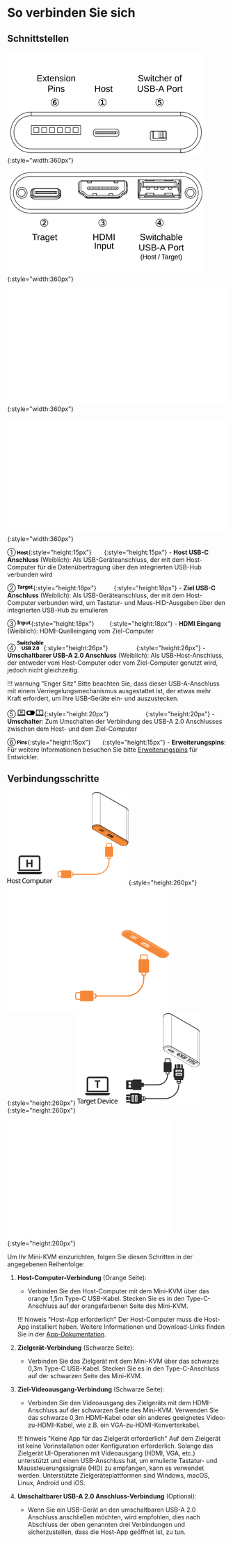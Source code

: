 # So verbinden Sie sich

## Schnittstellen

![host-side](images/product/host-htc.svg#only-light){:style="width:360px"}

![target-side](images/product/target-htc.svg#only-light){:style="width:360px"}

![host-side](images/product/host-htc_1.svg#only-dark){:style="width:360px"}

![target-side](images/product/target-htc_1.svg#only-dark){:style="width:360px"}

① ![Type-C zu Host](images/shell-icons/host.svg#only-light){:style="height:15px"} ![Type-C zu Host](images/shell-icons/host_1.svg#only-dark){:style="height:15px"} - **Host USB-C Anschluss** (Weiblich): Als USB-Geräteanschluss, der mit dem Host-Computer für die Datenübertragung über den integrierten USB-Hub verbunden wird

② ![Type-C zu Ziel](images/shell-icons/target.svg#only-light){:style="height:18px"} ![Type-C zu Ziel](images/shell-icons/target_1.svg#only-dark){:style="height:18px"} - **Ziel USB-C Anschluss** (Weiblich): Als USB-Geräteanschluss, der mit dem Host-Computer verbunden wird, um Tastatur- und Maus-HID-Ausgaben über den integrierten USB-Hub zu emulieren

③ ![HDMI Eingang](images/shell-icons/input.svg#only-light){:style="height:18px"} ![HDMI Eingang](images/shell-icons/input_1.svg#only-dark){:style="height:18px"} - **HDMI Eingang** (Weiblich): HDMI-Quelleingang vom Ziel-Computer

④ ![USB-A Anschluss](images/shell-icons/switchable-usb.svg#only-light){:style="height:26px"} ![USB-A Anschluss](images/shell-icons/switchable-usb_1.svg#only-dark){:style="height:26px"} - **Umschaltbarer USB-A 2.0 Anschluss** (Weiblich): Als USB-Host-Anschluss, der entweder vom Host-Computer oder vom Ziel-Computer genutzt wird, jedoch nicht gleichzeitig.

!!! warnung "Enger Sitz"
    Bitte beachten Sie, dass dieser USB-A-Anschluss mit einem Verriegelungsmechanismus ausgestattet ist, der etwas mehr Kraft erfordert, um Ihre USB-Geräte ein- und auszustecken.

⑤ ![Umschalter](images/shell-icons/toggle-h-t.svg#only-light){:style="height:20px"} ![Umschalter](images/shell-icons/toggle-h-t_1.svg#only-dark){:style="height:20px"} - **Umschalter**: Zum Umschalten der Verbindung des USB-A 2.0 Anschlusses zwischen dem Host- und dem Ziel-Computer

⑥ ![Erweiterungspins](images/shell-icons/pins.svg#only-light){:style="height:15px"} ![Erweiterungspins](images/shell-icons/pins_1.svg#only-dark){:style="height:15px"} - **Erweiterungspins**: Für weitere Informationen besuchen Sie bitte [Erweiterungspins](/extension-pin) für Entwickler.

## Verbindungsschritte

![to-host](images/product/to-host.svg#only-light){:style="height:260px"} ![to-host](images/product/to-host_1.svg#only-dark){:style="height:260px"}
![to-target](images/product/to-target.svg#only-light){:style="height:260px"} ![to-target](images/product/to-target_1.svg#only-dark){:style="height:260px"}

Um Ihr Mini-KVM einzurichten, folgen Sie diesen Schritten in der angegebenen Reihenfolge:

1. **Host-Computer-Verbindung** (Orange Seite):
    - Verbinden Sie den Host-Computer mit dem Mini-KVM über das orange 1,5m Type-C USB-Kabel. Stecken Sie es in den Type-C-Anschluss auf der orangefarbenen Seite des Mini-KVM.

    !!! hinweis "Host-App erforderlich"
        Der Host-Computer muss die Host-App installiert haben. Weitere Informationen und Download-Links finden Sie in der [App-Dokumentation](/app).

2. **Zielgerät-Verbindung** (Schwarze Seite):
    - Verbinden Sie das Zielgerät mit dem Mini-KVM über das schwarze 0,3m Type-C USB-Kabel. Stecken Sie es in den Type-C-Anschluss auf der schwarzen Seite des Mini-KVM.

3. **Ziel-Videoausgang-Verbindung** (Schwarze Seite):
    - Verbinden Sie den Videoausgang des Zielgeräts mit dem HDMI-Anschluss auf der schwarzen Seite des Mini-KVM. Verwenden Sie das schwarze 0,3m HDMI-Kabel oder ein anderes geeignetes Video-zu-HDMI-Kabel, wie z.B. ein VGA-zu-HDMI-Konverterkabel.

    !!! hinweis "Keine App für das Zielgerät erforderlich"
        Auf dem Zielgerät ist keine Vorinstallation oder Konfiguration erforderlich. Solange das Zielgerät UI-Operationen mit Videoausgang (HDMI, VGA, etc.) unterstützt und einen USB-Anschluss hat, um emulierte Tastatur- und Maussteuerungssignale (HID) zu empfangen, kann es verwendet werden. Unterstützte Zielgeräteplattformen sind Windows, macOS, Linux, Android und iOS.

4. **Umschaltbarer USB-A 2.0 Anschluss-Verbindung** (Optional):
    - Wenn Sie ein USB-Gerät an den umschaltbaren USB-A 2.0 Anschluss anschließen möchten, wird empfohlen, dies nach Abschluss der oben genannten drei Verbindungen und sicherzustellen, dass die Host-App geöffnet ist, zu tun.

